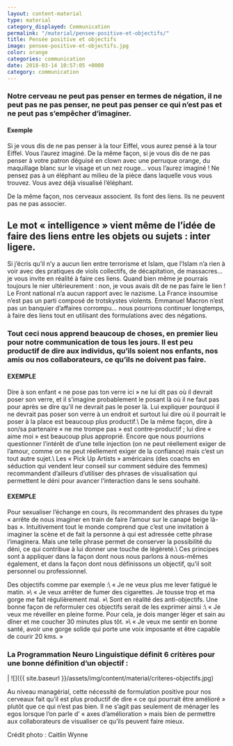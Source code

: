 ```yaml
---
layout: content-material
type: material
category_displayed: Communication
permalink: "/material/pensee-positive-et-objectifs/"
title: Pensée positive et objectifs
image: pensee-positive-et-objectifs.jpg
color: orange
categories: communication
date: 2018-03-14 10:57:05 +0000
category: communication
---
```


### Notre cerveau ne peut pas penser en termes de négation, il ne peut pas ne pas penser, ne peut pas penser ce qui n’est pas et ne peut pas s’empêcher d’imaginer.

#### Exemple

Si je vous dis de ne pas penser à la tour Eiffel, vous aurez pensé à la tour Eiffel. Vous l’aurez imaginé. De la même façon, si je vous dis de ne pas penser à votre patron déguisé en clown avec une perruque orange, du maquillage blanc sur le visage et un nez rouge… vous l’aurez imaginé ! Ne pensez pas à un éléphant au milieu de la pièce dans laquelle vous vous trouvez. Vous avez déjà visualisé l’éléphant.

De la même façon, nos cerveaux associent. Ils font des liens. Ils ne peuvent pas ne pas associer.

## Le mot &laquo;&nbsp;intelligence&nbsp;&raquo; vient même de l’idée de faire des liens entre les objets ou sujets : inter ligere.

Si j’écris qu’il n’y a aucun lien entre terrorisme et Islam, que l’Islam n’a rien à voir avec des pratiques de viols collectifs, de décapitation, de massacres… je vous invite en réalité à faire ces liens. Quand bien même je pourrais toujours le nier ultérieurement : non, je vous avais dit de ne pas faire le lien ! Le Front national n’a aucun rapport avec le nazisme. La France insoumise n’est pas un parti composé de trotskystes violents. Emmanuel Macron n’est pas un banquier d’affaires corrompu… nous pourrions continuer longtemps, à faire des liens tout en utilisant des formulations avec des négations.

### Tout ceci nous apprend beaucoup de choses, en premier lieu pour notre communication de tous les jours. Il est peu productif de dire aux individus, qu’ils soient nos enfants, nos amis ou nos collaborateurs, ce qu’ils ne doivent pas faire.

#### EXEMPLE

Dire à son enfant « ne pose pas ton verre ici » ne lui dit pas où il devrait poser son verre, et il s’imagine probablement le posant là où il ne faut pas pour après se dire qu’il ne devrait pas le poser là. Lui expliquer pourquoi il ne devrait pas poser son verre à un endroit et surtout lui dire où il pourrait le poser à la place est beaucoup plus productif.\\
De la même façon, dire à son/sa partenaire « ne me trompe pas » est contre-productif ; lui dire « aime moi » est beaucoup plus approprié. Encore que nous pourrions questionner l’intérêt de d’une telle injection (on ne peut réellement exiger de l’amour, comme on ne peut réellement exiger de la confiance) mais c’est un tout autre sujet.\\
Les « Pick Up Artists » américains (des coachs en séduction qui vendent leur conseil sur comment séduire des femmes) recommandent d’ailleurs d’utiliser des phrases de visualisation qui permettent le déni pour avancer l’interaction dans le sens souhaité.

#### EXEMPLE

Pour sexualiser l’échange en cours, ils recommandent des phrases du type « arrête de nous imaginer en train de faire l’amour sur le canapé beige là-bas ». Intuitivement tout le monde comprend que c’est une invitation à imaginer la scène et de fait la personne à qui est adressée cette phrase l’imaginera. Mais une telle phrase permet de conserver la possibilité du déni, ce qui contribue à lui donner une touche de légèreté.\\
Ces principes sont à appliquer dans la façon dont nous nous parlons à nous-mêmes également, et dans la façon dont nous définissons un objectif, qu’il soit personnel ou professionnel.

Des objectifs comme par exemple :\\
&laquo;&nbsp;Je ne veux plus me lever fatigué le matin.&nbsp;&raquo;\\
&laquo;&nbsp;Je veux arrêter de fumer des cigarettes. Je tousse trop et ma gorge me fait régulièrement mal.&nbsp;&raquo;\\
Sont en réalité des anti-objectifs. Une bonne façon de reformuler ces objectifs serait de les exprimer ainsi :\\
&laquo;&nbsp;Je veux me réveiller en pleine forme. Pour cela, je dois manger léger et sain au dîner et me coucher 30 minutes plus tôt.&nbsp;&raquo;\\
&laquo;&nbsp;Je veux me sentir en bonne santé, avoir une gorge solide qui porte une voix imposante et être capable de courir 20 kms.&nbsp;&raquo;

### La Programmation Neuro Linguistique définit 6 critères pour une bonne définition d’un objectif :

| ![]({{ site.baseurl }}/assets/img/content/material/criteres-objectifs.jpg)

Au niveau managérial, cette nécessité de formulation positive pour nos cerveaux fait qu’il est plus productif de dire &laquo;&nbsp;ce qui pourrait être amélioré&nbsp;&raquo; plutôt que ce qui n’est pas bien. Il ne s’agit pas seulement de ménager les egos lorsque l’on parle d’ &laquo;&nbsp;axes d’amélioration&nbsp;&raquo; mais bien de permettre aux collaborateurs de visualiser ce qu’ils peuvent faire mieux.

Crédit photo : Caitlin Wynne
